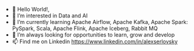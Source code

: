 - 👋 Hello World!, 
- 👀 I’m interested in Data and AI
- 🌱 I’m currently learning Apache Airflow, Apache Kafka, Apache Spark: PySpark, Scala, Apache Flink, Apache Iceberg, Rabbit MQ 
- 💞️ I’m always looking for opportunities to learn, grow and develop
- 📫 Find me on Linkedin https://www.linkedin.com/in/alexserlovsky 

<!---
alexserlovsky/alexserlovsky is a ✨ special ✨ repository because its `README.md` (this file) appears on your GitHub profile.
You can click the Preview link to take a look at your changes.
--->
